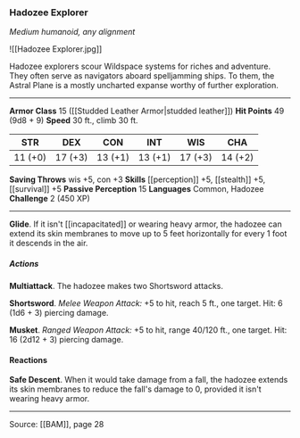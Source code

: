 ### Hadozee Explorer
_Medium humanoid, any alignment_

![[Hadozee Explorer.jpg]]

Hadozee explorers scour Wildspace systems for riches and adventure. They often serve as navigators aboard spelljamming ships. To them, the Astral Plane is a mostly uncharted expanse worthy of further exploration.




---

**Armor Class** 15 ([[Studded Leather Armor|studded leather]])
**Hit Points** 49 (9d8 + 9)
**Speed** 30 ft., climb 30 ft.

| STR     | DEX     | CON     | INT     | WIS     | CHA     |
|---------|---------|---------|---------|---------|---------|
| 11 (+0) | 17 (+3) | 13 (+1) | 13 (+1) | 17 (+3) | 14 (+2) |

**Saving Throws** wis +5, con +3
**Skills** [[perception]] +5, [[stealth]] +5, [[survival]] +5
**Passive Perception** 15
**Languages** Common, Hadozee
**Challenge** 2 (450 XP)

---

**Glide**. If it isn't [[incapacitated]] or wearing heavy armor, the hadozee can extend its skin membranes to move up to 5 feet horizontally for every 1 foot it descends in the air.

##### Actions
**Multiattack**. The hadozee makes two Shortsword attacks.

**Shortsword**. _Melee Weapon Attack:_ +5 to hit, reach 5 ft., one target. Hit: 6 (1d6 + 3) piercing damage.

**Musket**. _Ranged Weapon Attack:_ +5 to hit, range 40/120 ft., one target. Hit: 16 (2d12 + 3) piercing damage.

#### Reactions
**Safe Descent**. When it would take damage from a fall, the hadozee extends its skin membranes to reduce the fall's damage to 0, provided it isn't wearing heavy armor.


---

Source: [[BAM]], page 28